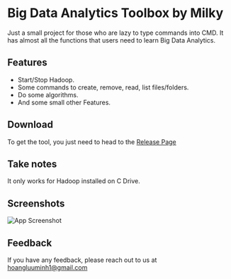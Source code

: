 
# Big Data Analytics Toolbox by Milky

Just a small project for those who are lazy to type commands into CMD. It has almost all the functions that users need to learn Big Data Analytics.


## Features

- Start/Stop Hadoop.
- Some commands to create, remove, read, list files/folders.
- Do some algorithms.
- And some small other Features.


## Download

To get the tool, you just need to head to the [Release Page](https://github.com/BeSuaIT/Big-Data-Analytics-Toolbox-by-Milky/releases)
    
## Take notes

It only works for Hadoop installed on C Drive.



## Screenshots

![App Screenshot](https://i.imgur.com/VawJJ41.png)


## Feedback

If you have any feedback, please reach out to us at hoangluuminh1@gmail.com

